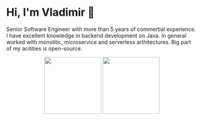 # Hi, I'm Vladimir 👋
Senior Software Engineer with more than 5 years of commertial experience. I have excellent knowledge in backend development on Java.
In general worked with monolitic, microservice and serverless arthitectures. Big part of my acitities is open-source.

<p align='center'>
   <a href="https://github-readme-stats.vercel.app/api?username=potterv&show_icons=true&count_private=true"><img
           height=150
           src="https://github-readme-stats.vercel.app/api?username=pottervs&how_icons=true&count_private=true"/></a>
   <a href="https://github.com/potterv/github-readme-stats"><img height=150
                                                                  src="https://github-readme-stats.vercel.app/api/top-langs/?username=potterv&layout=compact"/></a>
</p>

